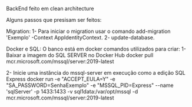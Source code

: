 BackEnd feito em clean architecture 

Alguns passos que presisam ser feitos:

Migration:
1- Para iniciar o migration usar o comando add-migration 'Exemplo' -Context AppIdentityContext.
2- update-database.

Docker e SQL:
O banco está em docker comandos utilizados para criar:
1- Baixar a imagem do SQL SERVER no Docker Hub
docker pull mcr.microsoft.com/mssql/server:2019-latest

2- Inicie uma instância do mssql-server em execução como a edição SQL Express
docker run -e "ACCEPT_EULA=Y" -e "SA_PASSWORD=SenhaExemplo" -e "MSSQL_PID=Express" --name 'sqlServer' -p 1433:1433 -v sql1data:/var/opt/mssql -d mcr.microsoft.com/mssql/server:2019-latest
